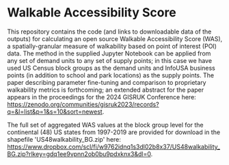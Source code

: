 # Walkable Accessibility Score
This repository contains the code (and links to downloadable data of the outputs) for calculating an open source Walkable Accessibility Score (WAS), a spatially-granular measure of walkability based on point of interest (POI) data. The method in the supplied Jupyter Notebook can be applied from any set of demand units to any set of supply points; in this case we have used US Census block groups as the demand units and InfoUSA business points (in addition to school and park locations) as the supply points. The paper describing parameter fine-tuning and comparison to proprietary walkability metrics is forthcoming; an extended abstract for the paper appears in the proceedings for the 2024 GISRUK Conference here: https://zenodo.org/communities/gisruk2023/records?q=&l=list&p=1&s=10&sort=newest. 

The full set of aggregated WAS values at the block group level for the continental (48) US states from 1997-2019 are provided for download in the shapefile 'US48walkability_BG.zip' here: https://www.dropbox.com/scl/fi/w9762idnq1s3dl02b8x37/US48walkability_BG.zip?rlkey=gdq1ee9vpnn2ob0bu9pdxknx3&dl=0. 
